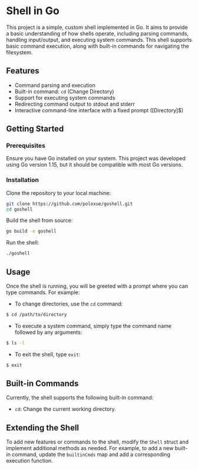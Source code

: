 # Shell in Go

This project is a simple, custom shell implemented in Go. It aims to provide a basic understanding of how shells operate, including parsing commands, handling input/output, and executing system commands. This shell supports basic command execution, along with built-in commands for navigating the filesystem.

## Features

- Command parsing and execution
- Built-in command: `cd` (Change Directory)
- Support for executing system commands
- Redirecting command output to stdout and stderr
- Interactive command-line interface with a fixed prompt ([Directory]$)

## Getting Started

### Prerequisites

Ensure you have Go installed on your system. This project was developed using Go version 1.15, but it should be compatible with most Go versions.

### Installation

Clone the repository to your local machine:

```bash
git clone https://github.com/poloxue/goshell.git
cd goshell
```

Build the shell from source:

```bash
go build -o goshell
```

Run the shell:

```bash
./goshell
```

## Usage

Once the shell is running, you will be greeted with a prompt where you can type commands. For example:

- To change directories, use the `cd` command:

```bash
$ cd /path/to/directory
```

- To execute a system command, simply type the command name followed by any arguments:

```bash
$ ls -l
```

- To exit the shell, type `exit`:

```bash
$ exit
```

## Built-in Commands

Currently, the shell supports the following built-in command:

- `cd`: Change the current working directory.

## Extending the Shell

To add new features or commands to the shell, modify the `Shell` struct and implement additional methods as needed. For example, to add a new built-in command, update the `builtinCmds` map and add a corresponding execution function.

